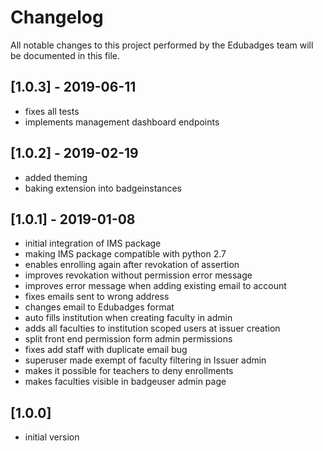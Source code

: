# Changelog
All notable changes to this project performed by the Edubadges team will be documented in this file.

## [1.0.3] - 2019-06-11
 - fixes all tests 
 - implements management dashboard endpoints

## [1.0.2] - 2019-02-19
  - added theming
  - baking extension into badgeinstances


## [1.0.1] - 2019-01-08
 - initial integration of IMS package
 - making IMS package compatible with python 2.7
 - enables enrolling again after revokation of assertion
 - improves revokation without permission error message
 - improves error message when adding existing email to account
 - fixes emails sent to wrong address
 - changes email to Edubadges format
 - auto fills institution when creating faculty in admin
 - adds all faculties to institution scoped users at issuer creation
 - split front end permission form admin permissions
 - fixes add staff with duplicate email bug
 - superuser made exempt of faculty filtering in Issuer admin
 - makes it possible for teachers to deny enrollments
 - makes faculties visible in badgeuser admin page

## [1.0.0]

 - initial version